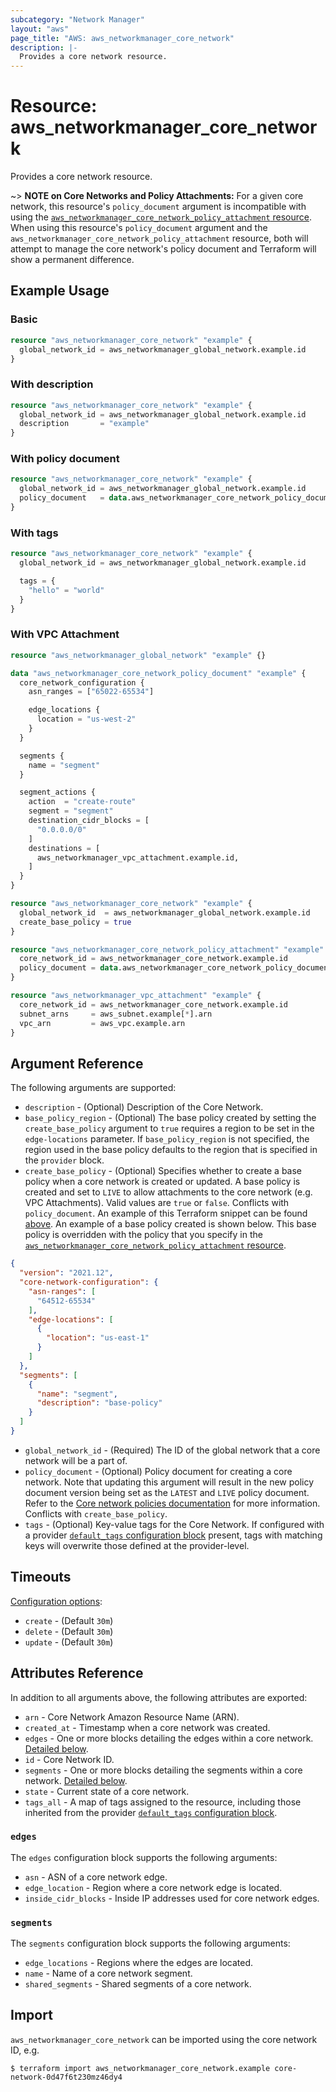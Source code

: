 ```yaml
---
subcategory: "Network Manager"
layout: "aws"
page_title: "AWS: aws_networkmanager_core_network"
description: |-
  Provides a core network resource.
---
```


# Resource: aws_networkmanager_core_network

Provides a core network resource.

~> **NOTE on Core Networks and Policy Attachments:** For a given core network, this resource's `policy_document` argument is incompatible with using the [`aws_networkmanager_core_network_policy_attachment` resource](/docs/providers/aws/r/networkmanager_core_network_policy_attachment.html). When using this resource's `policy_document` argument and the `aws_networkmanager_core_network_policy_attachment` resource, both will attempt to manage the core network's policy document and Terraform will show a permanent difference.

## Example Usage

### Basic

```terraform
resource "aws_networkmanager_core_network" "example" {
  global_network_id = aws_networkmanager_global_network.example.id
}
```

### With description

```terraform
resource "aws_networkmanager_core_network" "example" {
  global_network_id = aws_networkmanager_global_network.example.id
  description       = "example"
}
```

### With policy document

```terraform
resource "aws_networkmanager_core_network" "example" {
  global_network_id = aws_networkmanager_global_network.example.id
  policy_document   = data.aws_networkmanager_core_network_policy_document.example.json
}
```

### With tags

```terraform
resource "aws_networkmanager_core_network" "example" {
  global_network_id = aws_networkmanager_global_network.example.id

  tags = {
    "hello" = "world"
  }
}
```

### With VPC Attachment

```terraform
resource "aws_networkmanager_global_network" "example" {}

data "aws_networkmanager_core_network_policy_document" "example" {
  core_network_configuration {
    asn_ranges = ["65022-65534"]

    edge_locations {
      location = "us-west-2"
    }
  }

  segments {
    name = "segment"
  }

  segment_actions {
    action  = "create-route"
    segment = "segment"
    destination_cidr_blocks = [
      "0.0.0.0/0"
    ]
    destinations = [
      aws_networkmanager_vpc_attachment.example.id,
    ]
  }
}

resource "aws_networkmanager_core_network" "example" {
  global_network_id  = aws_networkmanager_global_network.example.id
  create_base_policy = true
}

resource "aws_networkmanager_core_network_policy_attachment" "example" {
  core_network_id = aws_networkmanager_core_network.example.id
  policy_document = data.aws_networkmanager_core_network_policy_document.example.json
}

resource "aws_networkmanager_vpc_attachment" "example" {
  core_network_id = aws_networkmanager_core_network.example.id
  subnet_arns     = aws_subnet.example[*].arn
  vpc_arn         = aws_vpc.example.arn
}
```

## Argument Reference

The following arguments are supported:

* `description` - (Optional) Description of the Core Network.
* `base_policy_region` - (Optional) The base policy created by setting the `create_base_policy` argument to `true` requires a region to be set in the `edge-locations` parameter. If `base_policy_region` is not specified, the region used in the base policy defaults to the region that is specified in the `provider` block.
* `create_base_policy` - (Optional) Specifies whether to create a base policy when a core network is created or updated. A base policy is created and set to `LIVE` to allow attachments to the core network (e.g. VPC Attachments). Valid values are `true` or `false`. Conflicts with `policy_document`. An example of this Terraform snippet can be found [above](#with-vpc-attachment). An example of a base policy created is shown below. This base policy is overridden with the policy that you specify in the [`aws_networkmanager_core_network_policy_attachment` resource](/docs/providers/aws/r/networkmanager_core_network_policy_attachment.html).

```json
{
  "version": "2021.12",
  "core-network-configuration": {
    "asn-ranges": [
      "64512-65534"
    ],
    "edge-locations": [
      {
        "location": "us-east-1"
      }
    ]
  },
  "segments": [
    {
      "name": "segment",
      "description": "base-policy"
    }
  ]
}
```

* `global_network_id` - (Required) The ID of the global network that a core network will be a part of.
* `policy_document` - (Optional) Policy document for creating a core network. Note that updating this argument will result in the new policy document version being set as the `LATEST` and `LIVE` policy document. Refer to the [Core network policies documentation](https://docs.aws.amazon.com/network-manager/latest/cloudwan/cloudwan-policy-change-sets.html) for more information. Conflicts with `create_base_policy`.
* `tags` - (Optional) Key-value tags for the Core Network. If configured with a provider [`default_tags` configuration block](https://registry.terraform.io/providers/hashicorp/aws/latest/docs#default_tags-configuration-block) present, tags with matching keys will overwrite those defined at the provider-level.

## Timeouts

[Configuration options](https://developer.hashicorp.com/terraform/language/resources/syntax#operation-timeouts):

* `create` - (Default `30m`)
* `delete` - (Default `30m`)
* `update` - (Default `30m`)

## Attributes Reference

In addition to all arguments above, the following attributes are exported:

* `arn` - Core Network Amazon Resource Name (ARN).
* `created_at` - Timestamp when a core network was created.
* `edges` - One or more blocks detailing the edges within a core network. [Detailed below](#edges).
* `id` - Core Network ID.
* `segments` - One or more blocks detailing the segments within a core network. [Detailed below](#segments).
* `state` - Current state of a core network.
* `tags_all` - A map of tags assigned to the resource, including those inherited from the provider [`default_tags` configuration block](https://registry.terraform.io/providers/hashicorp/aws/latest/docs#default_tags-configuration-block).

### `edges`

The `edges` configuration block supports the following arguments:

* `asn` - ASN of a core network edge.
* `edge_location` - Region where a core network edge is located.
* `inside_cidr_blocks` - Inside IP addresses used for core network edges.

### `segments`

The `segments` configuration block supports the following arguments:

* `edge_locations` - Regions where the edges are located.
* `name` - Name of a core network segment.
* `shared_segments` - Shared segments of a core network.

## Import

`aws_networkmanager_core_network` can be imported using the core network ID, e.g.

```
$ terraform import aws_networkmanager_core_network.example core-network-0d47f6t230mz46dy4
```
